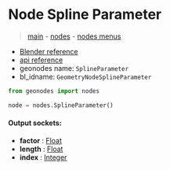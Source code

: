 # Node Spline Parameter

> [main](../structure.md) - [nodes](nodes.md) - [nodes menus](nodes_menus.md)

- [Blender reference](https://docs.blender.org/manual/en/latest/modeling/geometry_nodes/curve/spline_parameter.html)
- [api reference](https://docs.blender.org/api/current/bpy.types.GeometryNodeSplineParameter.html)
- geonodes name: `SplineParameter`
- bl_idname: `GeometryNodeSplineParameter`

```python
from geonodes import nodes

node = nodes.SplineParameter()
```

#### Output sockets:

- **factor** : [Float](Float)
- **length** : [Float](Float)
- **index** : [Integer](Integer)

